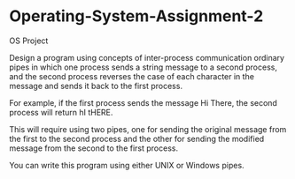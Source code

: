 # Operating-System-Assignment-2
OS Project

Design a program using concepts of inter-process communication ordinary pipes in which one process sends a string message to a second process, and the second process reverses the case of each character in the message and sends it back to the first process. 

For example, if the first process sends the message Hi There, the second process will return hI tHERE. 

This will require using two pipes, one for sending the original message from the first to the second process and the other for sending the modified message from the second to the first process. 

You can write this program using either UNIX or Windows pipes.

